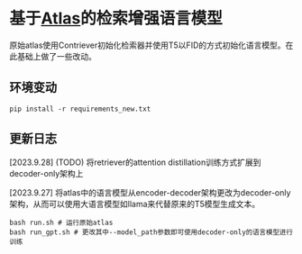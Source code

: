 # 基于[Atlas](./README.md)的检索增强语言模型
原始atlas使用Contriever初始化检索器并使用T5以FID的方式初始化语言模型。在此基础上做了一些改动。
## 环境变动
```
pip install -r requirements_new.txt
```
## 更新日志
[2023.9.28] (TODO) 将retriever的attention distillation训练方式扩展到decoder-only架构上

[2023.9.27] 将atlas中的语言模型从encoder-decoder架构更改为decoder-only架构，从而可以使用大语言模型如llama来代替原来的T5模型生成文本。
```
bash run.sh # 运行原始atlas
bash run_gpt.sh # 更改其中--model_path参数即可使用decoder-only的语言模型进行训练
```
